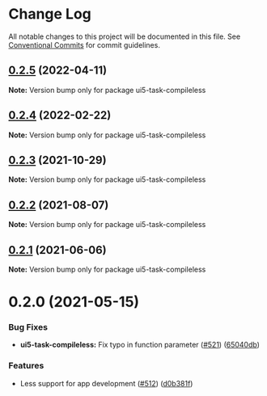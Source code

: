 # Change Log

All notable changes to this project will be documented in this file.
See [Conventional Commits](https://conventionalcommits.org) for commit guidelines.

## [0.2.5](https://github.com/ui5-community/ui5-ecosystem-showcase/compare/ui5-task-compileless@0.2.4...ui5-task-compileless@0.2.5) (2022-04-11)

**Note:** Version bump only for package ui5-task-compileless





## [0.2.4](https://github.com/ui5-community/ui5-ecosystem-showcase/compare/ui5-task-compileless@0.2.3...ui5-task-compileless@0.2.4) (2022-02-22)

**Note:** Version bump only for package ui5-task-compileless





## [0.2.3](https://github.com/ui5-community/ui5-ecosystem-showcase/compare/ui5-task-compileless@0.2.2...ui5-task-compileless@0.2.3) (2021-10-29)

**Note:** Version bump only for package ui5-task-compileless





## [0.2.2](https://github.com/ui5-community/ui5-ecosystem-showcase/compare/ui5-task-compileless@0.2.1...ui5-task-compileless@0.2.2) (2021-08-07)

**Note:** Version bump only for package ui5-task-compileless





## [0.2.1](https://github.com/ui5-community/ui5-ecosystem-showcase/compare/ui5-task-compileless@0.2.0...ui5-task-compileless@0.2.1) (2021-06-06)

**Note:** Version bump only for package ui5-task-compileless





# 0.2.0 (2021-05-15)


### Bug Fixes

* **ui5-task-compileless:** Fix typo in function parameter ([#521](https://github.com/ui5-community/ui5-ecosystem-showcase/issues/521)) ([65040db](https://github.com/ui5-community/ui5-ecosystem-showcase/commit/65040db9613306e7e2c803cb2990f63fbf52b715))


### Features

* Less support for app development ([#512](https://github.com/ui5-community/ui5-ecosystem-showcase/issues/512)) ([d0b381f](https://github.com/ui5-community/ui5-ecosystem-showcase/commit/d0b381f74213fd75942cc887adc66874982f2fbc))
